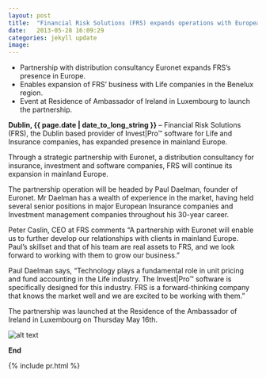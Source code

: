 ```yaml
---
layout: post
title:  "Financial Risk Solutions (FRS) expands operations with European partnership"
date:   2013-05-28 16:09:29
categories: jekyll update
image: 
---
```


- Partnership with distribution consultancy Euronet expands FRS’s presence in Europe.
- Enables expansion of FRS’ business with Life companies in the Benelux region.
- Event at Residence of Ambassador of Ireland in Luxembourg to launch the partnership.


**Dublin, {{ page.date | date_to_long_string }}** – Financial Risk Solutions (FRS), the Dublin based provider of Invest|Pro™ software for Life and Insurance companies, has expanded presence in mainland Europe.

Through a strategic partnership with Euronet, a distribution consultancy for insurance, investment and software companies, FRS will continue its expansion in mainland Europe.

The partnership operation will be headed by Paul Daelman, founder of Euronet. Mr Daelman has a wealth of experience in the market, having held several senior positions in major European Insurance companies and Investment management companies throughout his 30-year career.

Peter Caslin, CEO at FRS comments “A partnership with Euronet will enable us to further develop our relationships with clients in mainland Europe. Paul’s skillset and that of his team are real assets to FRS, and we look forward to working with them to grow our business.”

Paul Daelman says, “Technology plays a fundamental role in unit pricing and fund accounting in the Life industry. The Invest|Pro™ software is specifically designed for this industry.  FRS is a forward-thinking company that knows the market well and we are excited to be working with them.”

The partnership was launched  at the Residence of the Ambassador of Ireland in Luxembourg on Thursday May 16th.


![alt text](http://www.frsltd.com/wp-content/uploads/2013/05/news-1-300x225.jpg "New partnership in Luxembourg")

**End**


{% include pr.html %}
